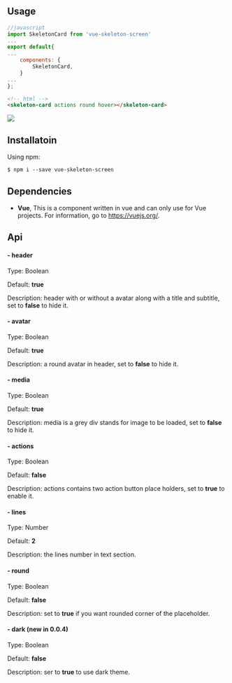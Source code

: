 ## Usage

```javascript
//javascript
import SkeletonCard from 'vue-skeleton-screen'
...
export default{
...
	components: {
    	SkeletonCard,
	}
...
};
```



```html
<!-- html -->
<skeleton-card actions round hover></skeleton-card>
```

<img src="https://i.imgur.com/UXpuhbs.png">


## Installatoin

Using npm:

```shell
$ npm i --save vue-skeleton-screen
```

## Dependencies

- **Vue**, This is a component written in vue and can only use for Vue projects. For information, go to https://vuejs.org/.

## Api

#### - header

Type: Boolean

Default: **true**

Description: header with or without a avatar along with a title and subtitle, set to **false** to hide it.

#### - avatar

Type: Boolean

Default: **true**

Description: a round avatar in header, set to **false** to hide it.

#### - media

Type: Boolean

Default: **true**

Description: media is a grey div stands for image to be loaded, set to **false** to hide it.

#### - actions

Type: Boolean

Default: **false**

Description: actions contains two action button place holders, set to **true** to enable it.

#### - lines

Type: Number

Default: **2**

Description: the lines number in text section.

#### - round

Type: Boolean

Default: **false**

Description: set to **true** if you want rounded corner of the placeholder.

#### - dark (new in 0.0.4)

Type: Boolean

Default: **false**

Description: ser to **true** to use dark theme.

